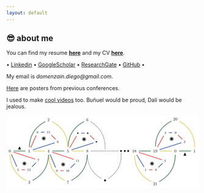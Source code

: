 ```yaml
---
layout: default
---
```


## 😎 about me

You can find my resume **[here](./resume.pdf)** and my CV **[here](./diego-cv.pdf)**.

• [Linkedin](https://www.linkedin.com/in/diego-domenzain-67431171/) • [GoogleScholar](https://scholar.google.com/citations?user=tve8X08AAAAJ&hl) • [ResearchGate](https://www.researchgate.net/profile/Diego_Domenzain) • [GitHub](https://github.com/diegozain/) •

My email is _domenzain.diego@gmail.com_.

[Here](https://github.com/diegozain/posters?files=1) are posters from previous conferences.

I used to make [cool videos](https://vimeo.com/muantariclo) too. Buñuel would be proud, Dalí would be jealous.

[![](images/quantum-code-.png)](./)
